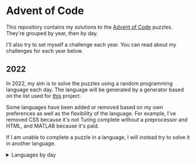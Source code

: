 # Advent of Code

This repository contains my solutions to the
[Advent of Code](https://adventofcode.com/) puzzles. They're grouped by year,
then by day.

I'll also try to set myself a challenge each year. You can read about my
challenges for each year below.

## 2022

In 2022, my aim is to solve the puzzles using a random programming language
each day. The language will be generated by a generator based on the list used
for [this](https://perchance.org/programming-languge) project.

Some languages have been added or removed based on my own preferences as well
as the flexibility of the language. For example, I've removed CSS because it's
not Turing complete without a preprocessor and HTML, and MATLAB because it's
paid.

If I am unable to complete a puzzle in a language, I will instead try to solve
it in another language.

<details>
<summary>Languages by day</summary>

| Day | Randomised Language          | Notes                                                                                                                   |
|-----|------------------------------|-------------------------------------------------------------------------------------------------------------------------|
| 1   | [Awk](./2022/day_1)          |                                                                                                                         |
| 2   | [Scratch](./2022/day_2)      |                                                                                                                         |
| 3   | [Ladder Logic](./2022/day_3) | Ladder Logic doesn't have great support for text manipulation.<br>Completed day 3 in Python                             |
| 4   | [JavaScript](./2022/day_4)   |                                                                                                                         |
| 5   | [AutoIt](./2022/day_5)       | I missed quite a few days due to other engagements, so I completed the next few in Python to get them done more quickly |
| 6   | [ABAP](./2022/day_6)         | Completed in Python                                                                                                     |
| 7   | [Lua](./2022/day_7)          | Completed in Python. I really enjoyed this challenge, though!                                                           |

</details>
